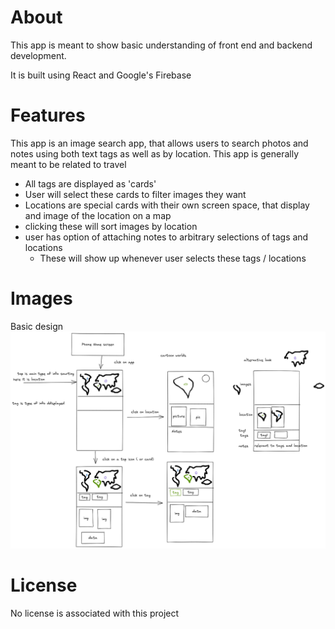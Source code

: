 # About
This app is meant to show basic understanding of front end and backend development.

It is built using React and Google's Firebase

# Features
This app is an image search app, that allows users to search photos and notes using both text tags as well as by location.
This app is generally meant to be related to travel
- All tags are displayed as 'cards'
- User will select these cards to filter images they want
- Locations are special cards with their own screen space, that display and image of the location on a map
- clicking these will sort images by location
- user has option of attaching notes to arbitrary selections of tags and locations
    - These will show up whenever user selects these tags / locations

# Images
Basic design 
<img src="./outline of app.png" alt="Alt text" title="Optional title">

# License
No license is associated with this project
 